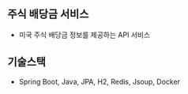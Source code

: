 ## 주식 배당금 서비스
- 미국 주식 배당금 정보를 제공하는 API 서비스
## 기술스택
- Spring Boot, Java, JPA, H2, Redis, Jsoup, Docker
